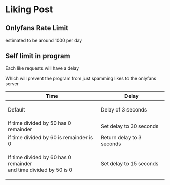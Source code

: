# Liking Post

## Onlyfans Rate Limit

estimated to be around 1000 per day

## Self limit in program

Each like requests will have a delay&#x20;

Which will prevent the program from just spamming likes to the onlyfans server

| Time                                                                        | Delay                     |
| --------------------------------------------------------------------------- | ------------------------- |
| <p>Default <br></p>                                                         | Delay of 3 seconds        |
| if time divided by 50 has 0 remainder                                       | Set delay to 30 seconds   |
| if time divided by 60 is remainder is 0                                     | Return delay to 3 seconds |
| <p>If time divided by 60 has 0 remainder<br>and time divided by 50 is 0</p> | Set delay to 15 seconds   |



